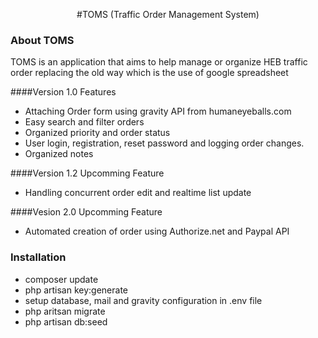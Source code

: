 <p align="center">#TOMS (Traffic Order Management System) </p>

### About TOMS

TOMS is an application that aims to help manage or organize HEB traffic order replacing the old way which is the use of google spreadsheet

####Version 1.0 Features
- Attaching Order form using gravity API from humaneyeballs.com
- Easy search and filter orders
- Organized priority and order status
- User login, registration, reset password and logging order changes.
- Organized notes

####Version 1.2 Upcomming Feature
- Handling concurrent order edit and realtime list update

####Vesion 2.0 Upcomming Feature
- Automated creation of order using Authorize.net and Paypal API

### Installation
- composer update
- php artisan key:generate
- setup database, mail and gravity configuration in .env file
- php aritsan migrate
- php artisan db:seed
